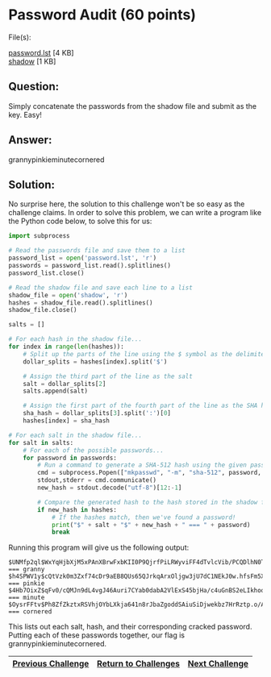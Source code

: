 # Password Audit (60 points)

File(s): 

[password.lst](password.lst) [4 KB]\
[shadow](shadow) [1 KB]

## Question:

Simply concatenate the passwords from the shadow file and submit as the key. Easy!

## Answer:

grannypinkieminutecornered

## Solution:

No surprise here, the solution to this challenge won't be so easy as the challenge claims. In order to solve this problem, we can write a program like the Python code below, to solve this for us:

```py
import subprocess

# Read the passwords file and save them to a list
password_list = open('password.lst', 'r')
passwords = password_list.read().splitlines()
password_list.close()

# Read the shadow file and save each line to a list
shadow_file = open('shadow', 'r')
hashes = shadow_file.read().splitlines()
shadow_file.close()

salts = []

# For each hash in the shadow file...
for index in range(len(hashes)):
    # Split up the parts of the line using the $ symbol as the delimiter
    dollar_splits = hashes[index].split('$')

    # Assign the third part of the line as the salt
    salt = dollar_splits[2]
    salts.append(salt)

    # Assign the first part of the fourth part of the line as the SHA hash
    sha_hash = dollar_splits[3].split(':')[0]
    hashes[index] = sha_hash

# For each salt in the shadow file...
for salt in salts:
    # For each of the possible passwords...
    for password in passwords:
        # Run a command to generate a SHA-512 hash using the given password and salt
        cmd = subprocess.Popen(["mkpasswd", "-m", "sha-512", password, salt], stdout=subprocess.PIPE, stderr=subprocess.STDOUT)
        stdout,stderr = cmd.communicate()
        new_hash = stdout.decode("utf-8")[12:-1]

        # Compare the generated hash to the hash stored in the shadow file
        if new_hash in hashes:
            # If the hashes match, then we've found a password!
            print("$" + salt + "$" + new_hash + " === " + password)
            break
```

Running this program will give us the following output:

```
$UNMfp2ql$WxYqHjbXjM5xPAnXBrwFxbKII0P9QjrfPiLRWyviFF4dTvlcVib/PCQDlhN0TXLhnQIvQpfIjCO3sTeRMme6D0 === granny
$h4SPWV1y$cQtVzk0m3Zxf74cDr9aEB8QUs65QJrkqArxOljgw3jU7dC1NEkJ0w.hfsFm5XcSQ11nyOzJ./Q5Bi7O/Ut45R0 === pinkie
$4Hb7OixZ$qFv0/cQMJn9dL4vgJ46Auri7CYab0dabA2VlExS45bjHa/c4uGnBS2eLIkhoqzqmOVzRwFimT8Wj3zXQ19YW10 === minute
$OysrFFtv$Ph8ZfZkztxRSVhjOYbLXkja641n8rJbaZgoddSAiuSiDjwekbz7HrRztp.o/AeG0UPvaqT.cqRmXYu8xJ66Mp1 === cornered
```

This lists out each salt, hash, and their corresponding cracked password. Putting each of these passwords together, our flag is grannypinkieminutecornered.

| [Previous Challenge](/Challenges/Protect-And-Defend/10/README.md#top) | [Return to Challenges](/Challenges/../../../#modules) | [Next Challenge](/Challenges/Securely-Provision/1/README.md#top) |
| :------- | :-----: | ------: |